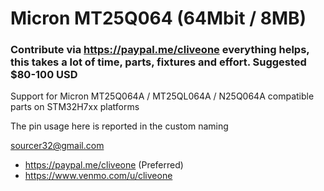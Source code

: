 # Micron MT25Q064 (64Mbit / 8MB)
### Contribute via   https://paypal.me/cliveone  everything helps, this takes a lot of time, parts, fixtures and effort. Suggested $80-100 USD

Support for Micron MT25Q064A / MT25QL064A / N25Q064A compatible parts on STM32H7xx platforms

The pin usage here is reported in the custom naming


 sourcer32@gmail.com
  *  https://paypal.me/cliveone (Preferred)
  *  https://www.venmo.com/u/cliveone
